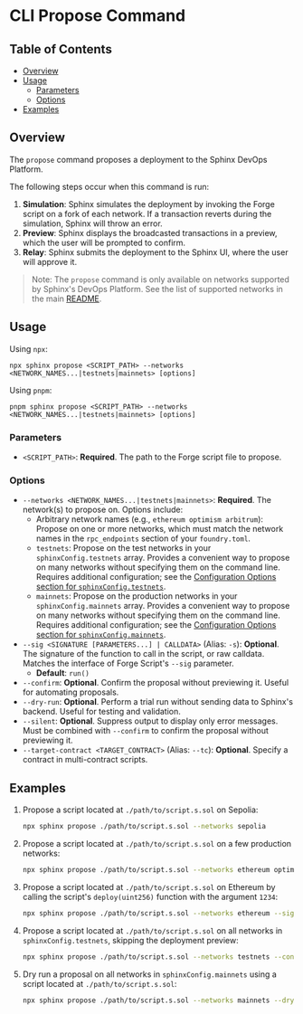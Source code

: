 # CLI Propose Command

## Table of Contents

- [Overview](#overview)
- [Usage](#usage)
  - [Parameters](#parameters)
  - [Options](#options)
- [Examples](#examples)

## Overview
The `propose` command proposes a deployment to the Sphinx DevOps Platform.

The following steps occur when this command is run:
1. **Simulation**: Sphinx simulates the deployment by invoking the Forge script on a fork of each network. If a transaction reverts during the simulation, Sphinx will throw an error.
2. **Preview**: Sphinx displays the broadcasted transactions in a preview, which the user will be prompted to confirm.
3. **Relay**: Sphinx submits the deployment to the Sphinx UI, where the user will approve it.

> Note: The `propose` command is only available on networks supported by Sphinx's DevOps Platform. See the list of supported networks in the main [README](https://github.com/sphinx-labs/sphinx/blob/main/README.md#networks-supported-by-the-devops-platform).

## Usage

Using `npx`:

```
npx sphinx propose <SCRIPT_PATH> --networks <NETWORK_NAMES...|testnets|mainnets> [options]
```

Using `pnpm`:

```
pnpm sphinx propose <SCRIPT_PATH> --networks <NETWORK_NAMES...|testnets|mainnets> [options]
```

### Parameters
- `<SCRIPT_PATH>`: **Required**. The path to the Forge script file to propose.

### Options
- `--networks <NETWORK_NAMES...|testnets|mainnets>`: **Required**. The network(s) to propose on. Options include:
  - Arbitrary network names (e.g., `ethereum optimism arbitrum`): Propose on one or more networks, which must match the network names in the `rpc_endpoints` section of your `foundry.toml`.
  - `testnets`: Propose on the test networks in your `sphinxConfig.testnets` array. Provides a convenient way to propose on many networks without specifying them on the command line. Requires additional configuration; see the [Configuration Options section for `sphinxConfig.testnets`](https://github.com/sphinx-labs/sphinx/blob/main/docs/configuration-options.md#string-testnets-optional).
  - `mainnets`: Propose on the production networks in your `sphinxConfig.mainnets` array. Provides a convenient way to propose on many networks without specifying them on the command line. Requires additional configuration; see the [Configuration Options section for `sphinxConfig.mainnets`](https://github.com/sphinx-labs/sphinx/blob/main/docs/configuration-options.md#string-mainnets-optional).
- `--sig <SIGNATURE [PARAMETERS...] | CALLDATA>` (Alias: `-s`): **Optional**. The signature of the function to call in the script, or raw calldata. Matches the interface of Forge Script's `--sig` parameter.
  - **Default**: `run()`
- `--confirm`: **Optional**. Confirm the proposal without previewing it. Useful for automating proposals.
- `--dry-run`: **Optional**. Perform a trial run without sending data to Sphinx's backend. Useful for testing and validation.
- `--silent`: **Optional**. Suppress output to display only error messages. Must be combined with `--confirm` to confirm the proposal without previewing it.
- `--target-contract <TARGET_CONTRACT>` (Alias: `--tc`): **Optional**. Specify a contract in multi-contract scripts.

## Examples
1. Propose a script located at `./path/to/script.s.sol` on Sepolia:
   ```bash
   npx sphinx propose ./path/to/script.s.sol --networks sepolia
   ```

2. Propose a script located at `./path/to/script.s.sol` on a few production networks:
   ```bash
   npx sphinx propose ./path/to/script.s.sol --networks ethereum optimism arbitrum
   ```

3. Propose a script located at `./path/to/script.s.sol` on Ethereum by calling the script's `deploy(uint256)` function with the argument `1234`:
   ```bash
   npx sphinx propose ./path/to/script.s.sol --networks ethereum --sig 'deploy(uint256)' 1234
   ```

4. Propose a script located at `./path/to/script.s.sol` on all networks in `sphinxConfig.testnets`, skipping the deployment preview:
   ```bash
   npx sphinx propose ./path/to/script.s.sol --networks testnets --confirm
   ```

5. Dry run a proposal on all networks in `sphinxConfig.mainnets` using a script located at `./path/to/script.s.sol`:
   ```bash
   npx sphinx propose ./path/to/script.s.sol --networks mainnets --dry-run
   ```
